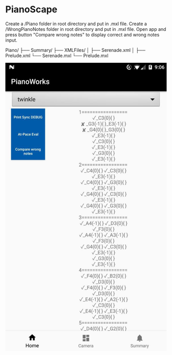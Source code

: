 # PianoScape

Create a /Piano folder in root directory and put in .mxl file.
Create a /WrongPianoNotes folder in root directory and put in .mxl file.
Open app and press button "Compare wrong notes" to display correct and wrong notes input.

Piano/
├── Summary/
├── XMLFiles/
│   ├── Serenade.xml
│   ├── Prelude.xml
└── Serenade.mxl
└── Prelude.mxl
    
    
![Alt text](/Images/demo.jpg?)
